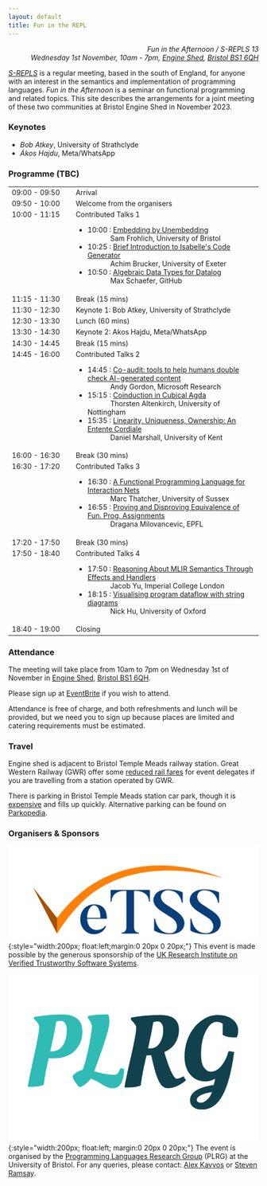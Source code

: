 ```yaml
---
layout: default
title: Fun in the REPL
---
```


<p style="text-align:right">
<i>Fun in the Afternoon / S-REPLS 13</i><br>
<i>Wednesday 1st November, 10am - 7pm, <a href="https://engine-shed.co.uk" target="_blank">Engine Shed</a>, <a href="https://goo.gl/maps/4UMxDXYtNHgmGscm9" target="_blank">Bristol BS1 6QH</a></i>
</p>

*<a href="https://srepls.github.io" target="_blank">S-REPLS</a>* is a regular meeting, based in the south of England, for anyone with an interest in the semantics and implementation of programming languages.  *Fun in the Afternoon* is a seminar on functional programming and related topics.  This site describes the arrangements for a joint meeting of these two communities at Bristol Engine Shed in November 2023.

### Keynotes

 * *Bob Atkey*, University of Strathclyde
 * *Ákos Hajdu*, Meta/WhatsApp

### Programme (TBC)

<table>
<tr><td style="min-width:15ex">09:00 - 09:50</td><td>Arrival</td></tr>

<tr><td>09:50 - 10:00</td><td>Welcome from the organisers</td></tr>

<tr><td style="vertical-align:top">10:00 - 11:15</td><td>Contributed Talks 1<br/>  
    <ul>
      <li>10:00 : <a target="_blank" href="assets/abstracts/frohlich.txt">Embedding by Unembedding</a><br/>&emsp;&emsp;&emsp; Sam Frohlich, University of Bristol</li>
      <li>10:25 : <a target="_blank" href="">Brief Introduction to Isabelle's Code Generator</a><br/>&emsp;&emsp;&emsp; Achim Brucker, University of Exeter</li>
      <li>10:50 : <a target="_blank" href="assets/abstracts/schaefer.txt">Algebraic Data Types for Datalog</a><br/>&emsp;&emsp;&emsp; Max Schaefer, GitHub</li>
    </ul>
  </td>
</tr>

<tr><td>11:15 - 11:30</td><td>Break (15 mins)</td></tr>

<tr><td>11:30 - 12:30</td><td>Keynote 1: Bob Atkey, University of Strathclyde</td></tr>

<tr><td>12:30 - 13:30</td><td>Lunch (60 mins)</td></tr>

<tr><td>13:30 - 14:30</td><td>Keynote 2: Akos Hajdu, Meta/WhatsApp</td></tr>

<tr><td>14:30 - 14:45</td><td>Break (15 mins)</td></tr>

<tr>
  <td style="vertical-align:top">14:45 - 16:00</td>
  <td>Contributed Talks 2<br/>
    <ul>
      <li>14:45 : <a target="_blank" href="https://www.microsoft.com/en-us/research/publication/co-audit-tools-to-help-humans-double-check-ai-generated-content/">Co-audit: tools to help humans double check AI-generated content</a><br/>&emsp;&emsp;&emsp; Andy Gordon, Microsoft Research</li>
      <li>15:15 : <a target="_blank" href="assets/abstracts/altenkirch.txt">Coinduction in Cubical Agda</a><br/>&emsp;&emsp;&emsp; Thorsten Altenkirch, University of Nottingham</li>
      <li>15:35 : <a target="_blank" href="assets/abstracts/marshall.txt">Linearity, Uniqueness, Ownership: An Entente Cordiale</a><br/>&emsp;&emsp;&emsp; Daniel Marshall, University of Kent</li>
    </ul>
  </td>
</tr>

<tr><td>16:00 - 16:30</td><td>Break (30 mins)</td></tr>

<tr>
  <td style="vertical-align:top">16:30 - 17:20</td>
  <td>Contributed Talks 3<br/>
    <ul>
      <li>16:30 : <a target="_blank" href="assets/abstracts/thatcher.pdf">A Functional Programming Language for Interaction Nets</a><br/>&emsp;&emsp;&emsp; Marc Thatcher, University of Sussex</li>
      <li>16:55 : <a target="_blank" href="assets/abstracts/milovancevic.txt">Proving and Disproving Equivalence of Fun. Prog. Assignments</a><br/>&emsp;&emsp;&emsp; Dragana Milovancevic, EPFL</li>
    </ul>
  </td>
</tr>

<tr><td>17:20 - 17:50</td><td>Break (30 mins)</td></tr> 

<tr>
  <td style="vertical-align:top">17:50 - 18:40</td>
  <td>Contributed Talks 4
    <ul>
      <li>17:50 : <a target="_blank" href="assets/abstracts/yu.txt">Reasoning About MLIR Semantics Through Effects and Handlers</a><br/>&emsp;&emsp;&emsp; Jacob Yu, Imperial College London</li>
      <li>18:15 : <a target="_blank" href="assets/abstracts/hu.txt">Visualising program dataflow with string diagrams</a><br/>&emsp;&emsp;&emsp; Nick Hu, University of Oxford</li>
    </ul>
  </td>
</tr>

<tr><td>18:40 - 19:00</td><td>Closing</td></tr>
</table>

### Attendance

The meeting will take place from 10am to 7pm on Wednesday 1st of November in <a href="https://engine-shed.co.uk/" target="_blank">Engine Shed</a>, <a href="https://goo.gl/maps/4UMxDXYtNHgmGscm9" target="_blank">Bristol BS1 6QH</a>.  

Please sign up at <a href="https://www.eventbrite.com/e/717109883967/" target="_blank">EventBrite</a> if you wish to attend.

Attendance is free of charge, and both refreshments and lunch will be provided, but we need you to sign up because places are limited and catering requirements must be estimated.

<!-- ### Proposing a Talk

Talks are typically 20-30 minutes long and should be given in person.  We invite proposals for talks on any topic related to programming languages.  Subjects related to functional programming, and submissions from industrial professionals and junior researchers (postdocs and students) are especially welcome.

Please e-mail Alex Kavvos and Steven Ramsay on <pl-rg@bristol.ac.uk> with the subject "FITR talk proposal", giving a draft title and an abstract by the end of:
 
  * Mon, 2 October 2023 -->

### Travel

Engine shed is adjacent to Bristol Temple Meads railway station.  Great Western Railway (GWR) offer some <a href="https://www.visitwest.co.uk/meet/how-we-can-help/discounted-train-travel">reduced rail fares</a> for event delegates if you are travelling from a station operated by GWR.

There is parking in Bristol Temple Meads station car park, though it is <a href="https://www.apcoa.co.uk/parking-in/bristol/bristol-temple-meads/">expensive</a> and fills up quickly.  Alternative parking can be found on <a target="_blank" href="https://en.parkopedia.co.uk/parking/locations/temple_meads_station_i8iagcnhtjyxwfj413/?country=uk&arriving=202311010930&leaving=202311011900">Parkopedia</a>.

### Organisers & Sponsors

![vetss logo](assets/img/VeTSS_logo.png){:style="width:200px; float:left;margin:0 20px 0 20px;"}
This event is made possible by the generous sponsorship of the [UK Research Institute on Verified Trustworthy Software Systems](https://vetss.org.uk/).

![plrg logo](assets/img/logo-acronym-only-trans.png){:style="width:200px; float:left; margin:0 20px 0 20px;"}
The event is organised by the <a href="https://plrg-bristol.github.io/" target="_blank">Programming Languages Research Group</a> (PLRG) at the University of Bristol.  For any queries, please contact: <a href="https://seis.bristol.ac.uk/~tz20861/" target="_blank">Alex Kavvos</a> or <a href="https://sjrsay.github.io" target="_blank">Steven Ramsay</a>.
